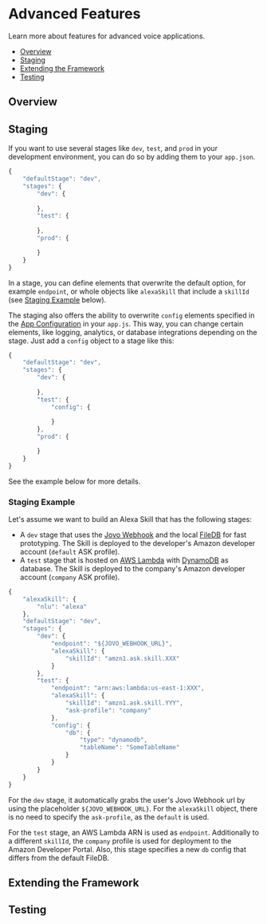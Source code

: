 # Advanced Features

Learn more about features for advanced voice applications.

* [Overview](#overview)
* [Staging](#staging)
* [Extending the Framework](#extending-the-framework)
* [Testing](#testing)

## Overview

## Staging

If you want to use several stages like `dev`, `test`, and `prod` in your development environment, you can do so by adding them to your `app.json`.

```javascript
{
    "defaultStage": "dev",
    "stages": {
        "dev": {
            
        },
        "test": {
            
        },
        "prod": {

        }
    }
}
```
In a stage, you can define elements that overwrite the default option, for example `endpoint`, or whole objects like `alexaSkill` that include a `skillId` (see [Staging Example](#staging-example) below).

The staging also offers the ability to overwrite `config` elements specified in the [App Configuration](../03_app-configuration/README.md#available-configurations) in your `app.js`. This way, you can change certain elements, like logging, analytics, or database integrations depending on the stage. Just add a `config` object to a stage like this:


```javascript
{
    "defaultStage": "dev",
    "stages": {
        "dev": {
            
        },
        "test": {
            "config": {
                
            }
        },
        "prod": {

        }
    }
}
```
See the example below for more details.

### Staging Example

Let's assume we want to build an Alexa Skill that has the following stages:

* A `dev` stage that uses the [Jovo Webhook](../03_app-configuration/02_server/webhook.md#jovo-webhook) and the local [FileDB](../06_integrations/databases/README.md#filepersistence) for fast prototyping. The Skill is deployed to the developer's Amazon developer account (`default` ASK profile).
* A `test` stage that is hosted on [AWS Lambda](../03_app-configuration/02_server/aws-lambda.md) with [DynamoDB](../06_integrations/databases/README.md#dynamodb) as database. The Skill is deployed to the company's Amazon developer account (`company` ASK profile).

```javascript
{
    "alexaSkill": {
        "nlu": "alexa"
    },
    "defaultStage": "dev",
    "stages": {
        "dev": {
            "endpoint": "${JOVO_WEBHOOK_URL}",
            "alexaSkill": {
                "skillId": "amzn1.ask.skill.XXX"
            }
        },
        "test": {
            "endpoint": "arn:aws:lambda:us-east-1:XXX",
            "alexaSkill": {
                "skillId": "amzn1.ask.skill.YYY",
                "ask-profile": "company"
            },
            "config": {
                "db": {
                    "type": "dynamodb",
                    "tableName": "SomeTableName"
                }
            }
        }
    }
}
```

For the `dev` stage, it automatically grabs the user's Jovo Webhook url by using the placeholder `${JOVO_WEBHOOK_URL}`. For the `alexaSkill` object, there is no need to specify the `ask-profile`, as the `default` is used.

For the `test` stage, an AWS Lambda ARN is used as `endpoint`. Additionally to a different `skillId`, the `company` profile is used for deployment to the Amazon Developer Portal. Also, this stage specifies a new `db` config that differs from the default FileDB.

## Extending the Framework

## Testing



<!--[metadata]: {"title": "Advanced Features", 
                "description": "Learn more about features for advanced voice applications with the Jovo Framework.",
                "activeSections": ["advanced", "advanced_index"],
                "expandedSections": "advanced",
                "inSections": "advanced",
                "breadCrumbs": {"Docs": "framework/docs",
				"Advanced Features": ""
                                },
		"commentsID": "framework/docs/advanced"
                }-->
